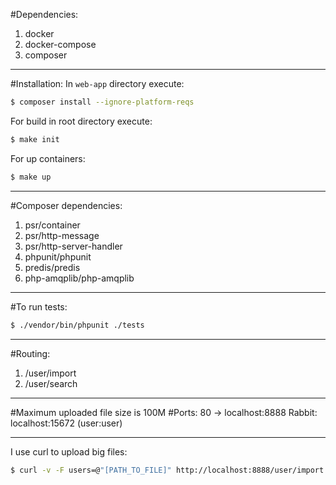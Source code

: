 #Dependencies:
1. docker
2. docker-compose
3. composer
***
#Installation:
In ``web-app`` directory execute:
```bash
$ composer install --ignore-platform-reqs
```

For build in root directory execute:
```bash
$ make init
```
For up containers:
```bash
$ make up
```
***
#Composer dependencies:
1. psr/container
2. psr/http-message
3. psr/http-server-handler
4. phpunit/phpunit
5. predis/predis
6. php-amqplib/php-amqplib
***
#To run tests:
```bash
$ ./vendor/bin/phpunit ./tests
```
***
#Routing:
1. /user/import
2. /user/search
***
#Maximum uploaded file size is 100M
#Ports:
80 -> localhost:8888
Rabbit: localhost:15672 (user:user)
***
I use curl to upload big files:
```bash
$ curl -v -F users=@"[PATH_TO_FILE]" http://localhost:8888/user/import
```

